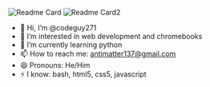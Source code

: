 ![Readme Card](https://github-readme-stats.vercel.app/api?username=antimatter137&layout=compact&theme=radical&show_icons=true&rank_icon=github) ![Readme Card2](https://github-readme-stats.vercel.app/api/top-langs/?username=antimatter137&theme=radical)
- 👋 Hi, I’m @codeguy271
- 👀 I’m interested in web development and chromebooks
- 🌱 I’m currently learning python
- 📫 How to reach me: antimatter137@gmail.com
- 😄 Pronouns: He/Him
- ⚡ I know: bash, html5, css5, javascript

<!---
codeguy271/codeguy271 is a ✨ special ✨ repository because its `README.md` (this file) appears on your GitHub profile.
You can click the Preview link to take a look at your changes.
--->
